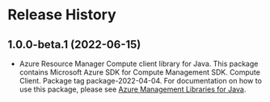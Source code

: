 # Release History

## 1.0.0-beta.1 (2022-06-15)

- Azure Resource Manager Compute client library for Java. This package contains Microsoft Azure SDK for Compute Management SDK. Compute Client. Package tag package-2022-04-04. For documentation on how to use this package, please see [Azure Management Libraries for Java](https://aka.ms/azsdk/java/mgmt).
